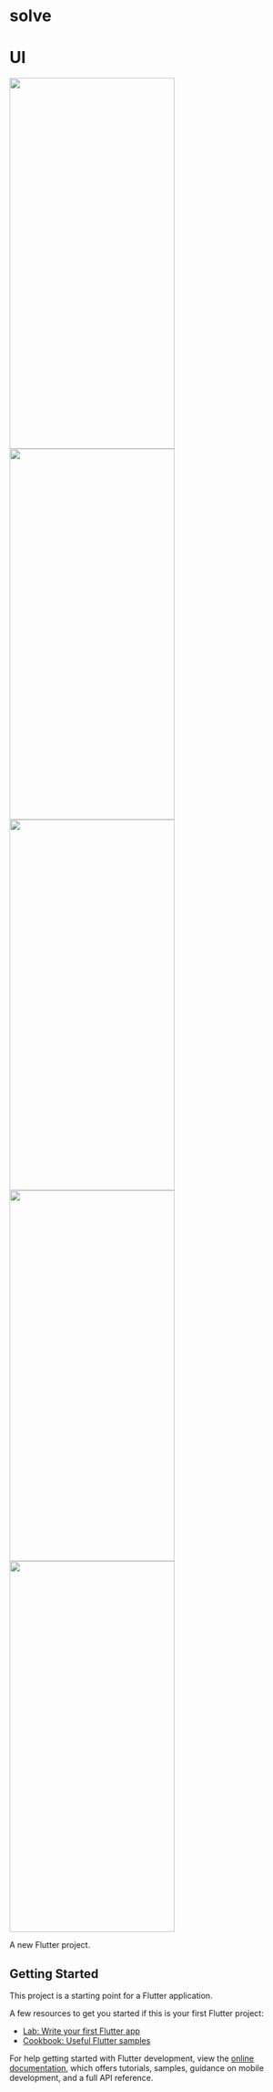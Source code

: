 # solve
# UI
<img src="https://github.com/user-attachments/assets/81d5e024-ef03-4e98-9e9b-ecbf37333e39" width="290" height="650"><br/>
<img src="https://github.com/user-attachments/assets/d516fe54-6be5-4694-be2f-dca957b7d0e6" width="290" height="650"><br/>
<img src="https://github.com/user-attachments/assets/bdfdde08-bab3-4e2e-a85d-5b7ea4283a94" width="290" height="650"><br/>
<img src="https://github.com/user-attachments/assets/3b7e9b4e-192f-44ef-bb72-8299bd105963" width="290" height="650"><br/>
<img src="https://github.com/user-attachments/assets/efd57c94-99b2-44a7-a30c-92fa96954eac" width="290" height="650"><br/>


A new Flutter project.

## Getting Started

This project is a starting point for a Flutter application.

A few resources to get you started if this is your first Flutter project:

- [Lab: Write your first Flutter app](https://docs.flutter.dev/get-started/codelab)
- [Cookbook: Useful Flutter samples](https://docs.flutter.dev/cookbook)

For help getting started with Flutter development, view the
[online documentation](https://docs.flutter.dev/), which offers tutorials,
samples, guidance on mobile development, and a full API reference.

